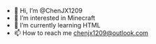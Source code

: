 - 👋 Hi, I’m @ChenJX1209
- 👀 I’m interested in Minecraft
- 🌱 I’m currently learning HTML
- 📫 How to reach me chenjx1209@outlook.com

<!---
ChenJX1209/ChenJX1209 is a ✨ special ✨ repository because its `README.md` (this file) appears on your GitHub profile.
You can click the Preview link to take a look at your changes.
--->
